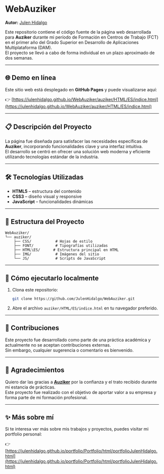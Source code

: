 # WebAuziker

**Autor:** [Julen Hidalgo](https://github.com/JulenHidalgo)

Este repositorio contiene el código fuente de la página web desarrollada para **Auziker** durante mi período de Formación en Centros de Trabajo (FCT) en el primer año del Grado Superior en Desarrollo de Aplicaciones Multiplataforma (DAM).  
El proyecto se llevó a cabo de forma individual en un plazo aproximado de dos semanas.

---

## 🌐 Demo en línea

Este sitio web está desplegado en **GitHub Pages** y puede visualizarse aquí:

👉 [https://julenhidalgo.github.io/WebAuziker/auziker/HTML/ES/indice.html](https://julenhidalgo.github.io/WebAuziker/auziker/HTML/ES/indice.html)

---

## 📋 Descripción del Proyecto

La página fue diseñada para satisfacer las necesidades específicas de **Auziker**, incorporando funcionalidades clave y una interfaz intuitiva.  
El desarrollo se centró en ofrecer una solución web moderna y eficiente utilizando tecnologías estándar de la industria.

---

## 🛠️ Tecnologías Utilizadas

- **HTML5** – estructura del contenido
- **CSS3** – diseño visual y responsive
- **JavaScript** – funcionalidades dinámicas

---

## 📁 Estructura del Proyecto

```
WebAuziker/
└── auziker/
    ├── CSS/           # Hojas de estilo
    ├── FONT/          # Tipografías utilizadas
    ├── HTML\ES/      # Estructura principal en HTML
    ├── IMG/           # Imágenes del sitio
    └── JS/            # Scripts de JavaScript
```

---

## 🚀 Cómo ejecutarlo localmente

1. Clona este repositorio:
   ```bash
   git clone https://github.com/JulenHidalgo/WebAuziker.git
   ```

2. Abre el archivo `auziker/HTML/ES/indice.html` en tu navegador preferido.

---

## 🤝 Contribuciones

Este proyecto fue desarrollado como parte de una práctica académica y actualmente no se aceptan contribuciones externas.  
Sin embargo, cualquier sugerencia o comentario es bienvenido.

---

## 🙏 Agradecimientos

Quiero dar las gracias a **[Auziker](https://auziker.com/)** por la confianza y el trato recibido durante mi estancia de prácticas.  
Este proyecto fue realizado con el objetivo de aportar valor a su empresa y forma parte de mi formación profesional.

---

## ✨ Más sobre mí

Si te interesa ver más sobre mis trabajos y proyectos, puedes visitar mi portfolio personal:

👉 [https://julenhidalgo.github.io/portfolio/Portfolio/html/portfolioJulenHidalgo.html](https://julenhidalgo.github.io/portfolio/Portfolio/html/portfolioJulenHidalgo.html)
